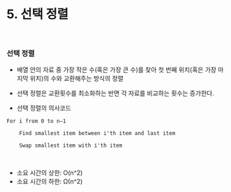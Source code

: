 # 5. 선택 정렬

<br/>

### 선택 정렬

- 배열 안의 자료 중 가장 작은 수(혹은 가장 큰 수)를 찾아 첫 번째 위치(혹은 가장 마지막 위치)의 수와 교환해주는 방식의 정렬

- 선택 정렬은 교환횟수를 최소화하는 반면 각 자료를 비교하는 횟수는 증가한다.

- 선택 정렬의 의사코드

```
For i from 0 to n–1

    Find smallest item between i'th item and last item

    Swap smallest item with i'th item
```

 

<br/>

- 소요 시간의 상한: O(n^2)
- 소요 시간의 하한: Ω(n^2)





<br/><br/>